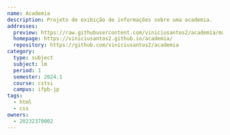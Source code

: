 ```yaml
---
name: Academia
description: Projeto de exibição de informações sobre uma academia.
addresses:
  preview: https://raw.githubusercontent.com/viniciusantos2/academia/main/preview.png
  homepage: https://viniciusantos2.github.io/academia/
  repository: https://github.com/viniciusantos2/academia
category:
  type: subject
  subject: lm
  period: 1
  semester: 2024.1
  course: cstsi
  campus: ifpb-jp
tags:
  - html
  - css
owners:
  - 20232370002
---
```

